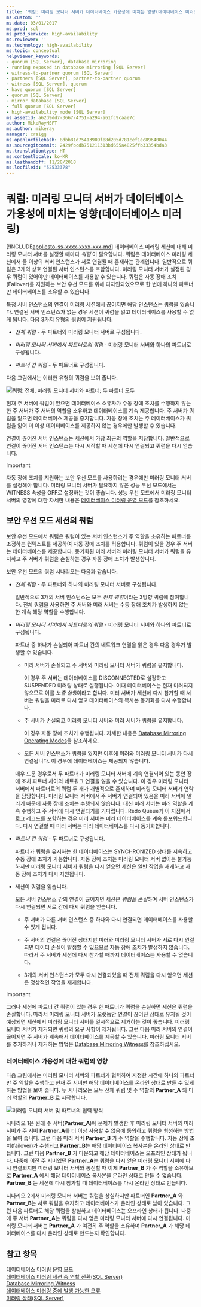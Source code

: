 ```yaml
---
title: '쿼럼: 미러링 모니터 서버가 데이터베이스 가용성에 미치는 영향(데이터베이스 미러링) | Microsoft Docs'
ms.custom: ''
ms.date: 03/01/2017
ms.prod: sql
ms.prod_service: high-availability
ms.reviewer: ''
ms.technology: high-availability
ms.topic: conceptual
helpviewer_keywords:
- quorum [SQL Server], database mirroring
- running exposed in database mirroring [SQL Server]
- witness-to-partner quorum [SQL Server]
- partners [SQL Server], partner-to-partner quorum
- witness [SQL Server], quorum
- have quorum [SQL Server]
- quorum [SQL Server]
- mirror database [SQL Server]
- full quorum [SQL Server]
- high-availability mode [SQL Server]
ms.assetid: a62d9dd7-3667-4751-a294-a61fc9caae7c
author: MikeRayMSFT
ms.author: mikeray
manager: craigg
ms.openlocfilehash: 8dbb81d75413909fe8d205d781cef1ec89640044
ms.sourcegitcommit: 2429fbcdb751211313bd655a4825ffb33354bda3
ms.translationtype: HT
ms.contentlocale: ko-KR
ms.lasthandoff: 11/28/2018
ms.locfileid: "52533378"
---
```

# <a name="quorum-how-a-witness-affects-database-availability-database-mirroring"></a>쿼럼: 미러링 모니터 서버가 데이터베이스 가용성에 미치는 영향(데이터베이스 미러링)
[!INCLUDE[appliesto-ss-xxxx-xxxx-xxx-md](../../includes/appliesto-ss-xxxx-xxxx-xxx-md.md)]
  데이터베이스 미러링 세션에 대해 미러링 모니터 서버를 설정할 때마다 *쿼럼* 이 필요합니다. 쿼럼은 데이터베이스 미러링 세션에서 둘 이상의 서버 인스턴스가 서로 연결될 때 존재하는 관계입니다. 일반적으로 쿼럼은 3개의 상호 연결된 서버 인스턴스를 포함합니다. 미러링 모니터 서버가 설정된 경우 쿼럼이 있어야만 데이터베이스를 사용할 수 있습니다. 쿼럼은 자동 장애 조치(Failover)를 지원하는 보안 우선 모드를 위해 디자인되었으므로 한 번에 하나의 파트너만 데이터베이스를 소유할 수 있습니다.  
  
 특정 서버 인스턴스의 연결이 미러링 세션에서 끊어지면 해당 인스턴스는 쿼럼을 잃습니다. 연결된 서버 인스턴스가 없는 경우 세션이 쿼럼을 잃고 데이터베이스를 사용할 수 없게 됩니다. 다음 3가지 유형의 쿼럼이 지원됩니다.  
  
-   *전체 쿼럼* - 두 파트너와 미러링 모니터 서버로 구성됩니다.  
  
-   *미러링 모니터 서버에서 파트너로의 쿼럼* - 미러링 모니터 서버와 하나의 파트너로 구성됩니다.  
  
-   *파트너 간 쿼럼* - 두 파트너로 구성됩니다.  
  
 다음 그림에서는 이러한 유형의 쿼럼을 보여 줍니다.  
  
 ![쿼럼: 전체, 미러링 모니터 서버와 파트너; 두 파트너 모두](../../database-engine/database-mirroring/media/dbm-failovautoquorum.gif "쿼럼: 전체, 미러링 모니터 서버와 파트너; 두 파트너 모두")  
  
 현재 주 서버에 쿼럼이 있으면 데이터베이스 소유자가 수동 장애 조치를 수행하지 않는 한 주 서버가 주 서버의 역할을 소유하고 데이터베이스를 계속 제공합니다. 주 서버가 쿼럼을 잃으면 데이터베이스 제공을 중지합니다. 자동 장애 조치는 주 데이터베이스가 쿼럼을 잃어 더 이상 데이터베이스를 제공하지 않는 경우에만 발생할 수 있습니다.  
  
 연결이 끊어진 서버 인스턴스는 세션에서 가장 최근의 역할을 저장합니다. 일반적으로 연결이 끊어진 서버 인스턴스는 다시 시작할 때 세션에 다시 연결되고 쿼럼을 다시 얻습니다.  
  
> [!IMPORTANT]  
>  자동 장애 조치를 지원하는 보안 우선 모드를 사용하려는 경우에만 미러링 모니터 서버를 설정해야 합니다. 미러링 모니터 서버가 필요하지 않은 성능 우선 모드에서는 WITNESS 속성을 OFF로 설정하는 것이 좋습니다. 성능 우선 모드에서 미러링 모니터 서버의 영향에 대한 자세한 내용은 [데이터베이스 미러링 운영 모드](../../database-engine/database-mirroring/database-mirroring-operating-modes.md)를 참조하세요.  
  
## <a name="quorum-in-high-safety-mode-sessions"></a>보안 우선 모드 세션의 쿼럼  
 보안 우선 모드에서 쿼럼은 쿼럼이 있는 서버 인스턴스가 주 역할을 소유하는 파트너를 조정하는 컨텍스트를 제공하여 자동 장애 조치를 허용합니다. 쿼럼이 있을 경우 주 서버는 데이터베이스를 제공합니다. 동기화된 미러 서버와 미러링 모니터 서버가 쿼럼을 유지하고 주 서버가 쿼럼을 손실하는 경우 자동 장애 조치가 발생합니다.  
  
 보안 우선 모드의 쿼럼 시나리오는 다음과 같습니다.  
  
-   *전체 쿼럼* - 두 파트너와 하나의 미러링 모니터 서버로 구성됩니다.  
  
     일반적으로 3개의 서버 인스턴스는 모두 *전체 쿼럼*이라는 3방향 쿼럼에 참여합니다. 전체 쿼럼을 사용하면 주 서버와 미러 서버는 수동 장애 조치가 발생하지 않는 한 계속 해당 역할을 수행합니다.  
  
-   *미러링 모니터 서버에서 파트너로의 쿼럼* - 미러링 모니터 서버와 하나의 파트너로 구성됩니다.  
  
     파트너 중 하나가 손실되어 파트너 간의 네트워크 연결을 잃은 경우 다음 경우가 발생할 수 있습니다.  
  
    -   미러 서버가 손실되고 주 서버와 미러링 모니터 서버가 쿼럼을 유지합니다.  
  
         이 경우 주 서버는 데이터베이스를 DISCONNECTED로 설정하고 SUSPENDED 미러링 상태로 실행됩니다. 이때 데이터베이스는 현재 미러되지 않으므로 이를 *노출 실행*이라고 합니다. 미러 서버가 세션에 다시 참가할 때 서버는 쿼럼을 미러로 다시 얻고 데이터베이스의 복사본 동기화를 다시 수행합니다.  
  
    -   주 서버가 손실되고 미러링 모니터 서버와 미러 서버가 쿼럼을 유지합니다.  
  
         이 경우 자동 장애 조치가 수행됩니다. 자세한 내용은 [Database Mirroring Operating Modes](../../database-engine/database-mirroring/database-mirroring-operating-modes.md)을 참조하세요.  
  
    -   모든 서버 인스턴스가 쿼럼을 잃지만 이후에 미러와 미러링 모니터 서버가 다시 연결됩니다. 이 경우에 데이터베이스는 제공되지 않습니다.  
  
     매우 드문 경우로서 두 파트너가 미러링 모니터 서버에 계속 연결되어 있는 동안 장애 조치 파트너 사이의 네트워크 연결을 잃을 수 있습니다. 이 경우 미러링 모니터 서버에서 파트너로의 쿼럼 두 개가 개별적으로 존재하며 미러링 모니터 서버가 연락을 담당합니다. 미러링 모니터 서버에서 주 서버가 연결되어 있음을 미러 서버에 알리기 때문에 자동 장애 조치는 수행되지 않습니다. 대신 미러 서버는 미러 역할을 계속 수행하고 주 서버에 다시 연결되기를 기다립니다. Redo Queue가 이 지점에서 로그 레코드를 포함하는 경우 미러 서버는 미러 데이터베이스를 계속 롤포워드합니다. 다시 연결할 때 미러 서버는 미러 데이터베이스를 다시 동기화합니다.  
  
-   *파트너 간 쿼럼* - 두 파트너로 구성됩니다.  
  
     파트너가 쿼럼을 유지하는 한 데이터베이스는 SYNCHRONIZED 상태를 지속하고 수동 장애 조치가 가능합니다. 자동 장애 조치는 미러링 모니터 서버 없이는 불가능하지만 미러링 모니터 서버가 쿼럼을 다시 얻으면 세션은 일반 작업을 재개하고 자동 장애 조치가 다시 지원됩니다.  
  
-   세션이 쿼럼을 잃습니다.  
  
     모든 서버 인스턴스 간의 연결이 끊어지면 세션은 *쿼럼을 손실*하며 서버 인스턴스가 다시 연결되면 서로 간에 다시 쿼럼을 얻습니다.  
  
    -   주 서버가 다른 서버 인스턴스 중 하나와 다시 연결되면 데이터베이스를 사용할 수 있게 됩니다.  
  
    -   주 서버의 연결은 끊어진 상태지만 미러와 미러링 모니터 서버가 서로 다시 연결되면 데이터 손실이 발생할 수 있으므로 자동 장애 조치가 발생하지 않습니다. 따라서 주 서버가 세션에 다시 참가할 때까지 데이터베이스는 사용할 수 없습니다.  
  
    -   3개의 서버 인스턴스가 모두 다시 연결되었을 때 전체 쿼럼을 다시 얻으면 세션은 정상적인 작업을 재개합니다.  
  
> [!IMPORTANT]  
>  그러나 세션에 파트너 간 쿼럼이 있는 경우 한 파트너가 쿼럼을 손실하면 세션은 쿼럼을 손실합니다. 따라서 미러링 모니터 서버가 오랫동안 연결이 끊어진 상태로 유지될 것이 예상되면 세션에서 미러링 모니터 서버를 일시적으로 제거하는 것이 좋습니다. 미러링 모니터 서버가 제거되면 쿼럼의 요구 사항이 제거됩니다. 그런 다음 미러 서버의 연결이 끊어지면 주 서버가 계속해서 데이터베이스를 제공할 수 있습니다. 미러링 모니터 서버를 추가하거나 제거하는 방법은 [Database Mirroring Witness](../../database-engine/database-mirroring/database-mirroring-witness.md)를 참조하십시오.  
  
### <a name="how-quorum-affects-database-availability"></a>데이터베이스 가용성에 대한 쿼럼의 영향  
 다음 그림에서는 미러링 모니터 서버와 파트너가 협력하여 지정한 시간에 하나의 파트너만 주 역할을 수행하고 현재 주 서버만 해당 데이터베이스를 온라인 상태로 만들 수 있게 하는 방법을 보여 줍니다. 두 시나리오는 모두 전체 쿼럼 및 주 역할의 **Partner_A** 와 미러 역할의 **Partner_B** 로 시작합니다.  
  
 ![미러링 모니터 서버 및 파트너의 협력 방식](../../database-engine/database-mirroring/media/dbm-quorum-scenarios.gif "미러링 모니터 서버 및 파트너의 협력 방식")  
  
 시나리오 1은 원래 주 서버(**Partner_A**)에 문제가 발생한 후 미러링 모니터 서버와 미러 서버가 주 서버 **Partner_A**를 더 이상 사용할 수 없음에 동의하고 쿼럼을 형성하는 방법을 보여 줍니다. 그런 다음 미러 서버 **Partner_B** 가 주 역할을 수행합니다. 자동 장애 조치(failover)가 수행되고 **Partner_B**는 해당 데이터베이스 복사본을 온라인 상태로 만듭니다. 그런 다음 **Partner_B** 가 다운되고 해당 데이터베이스는 오프라인 상태가 됩니다. 나중에 이전 주 서버였던 **Partner_A**는 쿼럼을 다시 얻은 미러링 모니터 서버에 다시 연결되지만 미러링 모니터 서버와 통신할 때 이제 **Partner_B** 가 주 역할을 소유하므로 **Partner_A** 에서 해당 데이터베이스 복사본을 온라인 상태로 만들 수 없습니다. **Partner_B** 는 세션에 다시 참가할 때 데이터베이스를 다시 온라인 상태로 만듭니다.  
  
 시나리오 2에서 미러링 모니터 서버는 쿼럼을 상실하지만 파트너인 **Partner_A** 와 **Partner_B**는 서로 쿼럼을 유지하고 데이터베이스가 온라인 상태로 남아 있습니다. 그런 다음 파트너도 해당 쿼럼을 상실하고 데이터베이스는 오프라인 상태가 됩니다. 나중에 주 서버 **Partner_A**는 쿼럼을 다시 얻은 미러링 모니터 서버에 다시 연결됩니다. 미러링 모니터 서버는 **Partner_A** 가 여전히 주 역할을 소유하며 **Partner_A** 가 해당 데이터베이스를 다시 온라인 상태로 만드는지 확인합니다.  
  
## <a name="see-also"></a>참고 항목  
 [데이터베이스 미러링 운영 모드](../../database-engine/database-mirroring/database-mirroring-operating-modes.md)   
 [데이터베이스 미러링 세션 중 역할 전환&#40;SQL Server&#41;](../../database-engine/database-mirroring/role-switching-during-a-database-mirroring-session-sql-server.md)   
 [Database Mirroring Witness](../../database-engine/database-mirroring/database-mirroring-witness.md)   
 [데이터베이스 미러링 중에 발생 가능한 오류](../../database-engine/database-mirroring/possible-failures-during-database-mirroring.md)   
 [미러링 상태&#40;SQL Server&#41;](../../database-engine/database-mirroring/mirroring-states-sql-server.md)  
  
  
